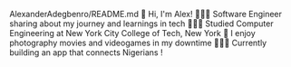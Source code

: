 AlexanderAdegbenro/README.md
👋 Hi, I'm Alex!
👩🏻‍💻 Software Engineer sharing about my journey and learnings in tech
👩🏻‍🎓 Studied Computer Engineering at New York City College of Tech, New York
🎨 I enjoy photography movies and videogames in my downtime
🧑🏾‍💻 Currently building an app that connects Nigerians !

